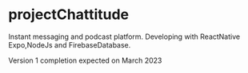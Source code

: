 # projectChattitude
Instant messaging and podcast platform.
Developing with ReactNative Expo,NodeJs and
FirebaseDatabase.

Version 1 completion expected on March 2023
